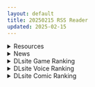 ```yaml
---
layout: default
title: 20250215 RSS Reader
updated: 2025-02-15
---
```


<details class='content-parent'>
<summary>
Resources
</summary>
<details class='content-child'>
<summary>
<span class='rss-title'> (合集)[Moozzi2&动漫花园&ARIA吧汉化组]水星领航员[S1+S2+S3+OVA+剧场版][1-52][简体外挂][BDrip][1080p][MKV][70.51GB] </span> <a class='rss-link' href='https://gmgard.com/gm128622' target='_blank'>&nbsp;</a>
<div class='rss-published'> 🕛 20250214 15:43:51</div>
</summary>
<img src="https://static.gmgard.us/Images/upload/72679141801571944.jpg" /><br /><p>令人害羞的台词，禁止！</p>
</details>
<details class='content-child'>
<summary>
<span class='rss-title'> [逃亡者x新桥月白日语社汉化][わさび] 安全で健全なおくすりを飲もう! (ゼルダの伝説 ブレス オブ ザ ワイルド) </span> <a class='rss-link' href='https://gmgard.com/gm128617' target='_blank'>&nbsp;</a>
<div class='rss-published'> 🕛 20250214 15:43:42</div>
</summary>
<img src="https://static.gmgard.us/Images/upload/10652141102445514.jpg" /><br /><p>最近刷王泪，刷到的一个本子感觉比较生操</p>
</details>
<details class='content-child'>
<summary>
<span class='rss-title'> 【R3581】[はやぶさん] 早熟少女のイメージビデオ撮影 処女喪失編 [附CG集] </span> <a class='rss-link' href='https://blog.reimu.net/archives/108184' target='_blank'>&nbsp;</a>
<div class='rss-published'> 🕛 20250214 08:00:58</div>
</summary>
情人节哟~污师今天终于结束了一周的出差可以回家过节了 写这篇的时候还在出差中比较匆忙，没有找到很贴合今天主题的 &#8230; <a class="more-link" href="https://blog.reimu.net/archives/108184">继续阅读<span class="screen-reader-text">【R3581】[はやぶさん] 早熟少女のイメージビデオ撮影 処女喪失編 [附CG集]</span></a>
</details>
<details class='content-child'>
<summary>
<span class='rss-title'> [自购][RJ01315626][FreakilyCharming]CauseCurse -邪神の契り- (Ver1.3.0) </span> <a class='rss-link' href='https://gmgard.com/gm128616' target='_blank'>&nbsp;</a>
<div class='rss-published'> 🕛 20250214 06:04:46</div>
</summary>
<img src="https://static.gmgard.us/Images/upload/16721140812332333.jpg" /><br /><p>嗨嗨嗨，我又来了。我最近入手希尔薇作者的新作品，我发现庭子没有人发，我就分享我自己购买的出来，老样子别在线解压，炸了@我qq2703890148补。</p>
</details>
<details class='content-child'>
<summary>
<span class='rss-title'> [自购][官中][RJ01339718][パスチャーソフト]大人的童話劇場 ~討債子爵~[940M] </span> <a class='rss-link' href='https://gmgard.com/gm128615' target='_blank'>&nbsp;</a>
<div class='rss-published'> 🕛 20250214 06:03:19</div>
</summary>
<img src="https://img.dlsite.jp/modpub/images2/work/doujin/RJ01340000/RJ01339718_img_main.jpg" /><br /><p>
入正页面：点击转跳
社团名/商标名：パスチャーソフト
贩卖日：2025年02月14日 0点
支持的语言：中文(繁体字)
分类：男主人公 胸部/奶子 历史/古风/古代 后宫 内射/中出 强制 通奸/和奸 巨乳/爆乳</p>
</details>
<details class='content-child'>
<summary>
<span class='rss-title'> [AI汉化][RJ01290097][善狐書房] NPC姦!?~異世界少女と無抵抗エッチ!~ </span> <a class='rss-link' href='https://gmgard.com/gm128619' target='_blank'>&nbsp;</a>
<div class='rss-published'> 🕛 20250214 06:02:01</div>
</summary>
<img src="https://static.gmgard.us/Images/upload/18255141241180202.jpg" /><br /><p>〇游戏介绍
本作是一款角色扮演游戏，主人公（你）在异世界与无意识、无抵抗的女孩们进行色色行为。
在攻略迷宫的过程中找到女孩，让她们成为伙伴，增强战力，
同时为了寻找更多的女孩，向新的迷宫进发！
迷宫有五个，女孩也有五个。将所有人加入队伍后，最终章将被解锁。
游戏包含战斗和探索等 RPG 游戏元素。
整体难度偏低，
可以使用作弊模式更轻松地推进游戏，
也可以从一开始就解锁所有色色事件。</p>
</details>
<details class='content-child'>
<summary>
<span class='rss-title'> [RJ01323392][みなづき茶房] ゆりっ娘ぐらし </span> <a class='rss-link' href='https://gmgard.com/gm128618' target='_blank'>&nbsp;</a>
<div class='rss-published'> 🕛 20250214 06:01:59</div>
</summary>
<img src="https://static.gmgard.us/Images/upload/13868141239364815.jpg" /><br /><p>“呐，我也可以一起去吗？”
“诶？！会很无聊的哦？”</p>
</details>

</details>
<details class='content-parent'>
<summary>
News
</summary>

</details>
<details class='content-parent'>
<summary>
DLsite Game Ranking
</summary>
<details class='content-child'>
<summary>
<span class='rss-title'> 神様の悪戯部屋 ～人妻先輩と禁断SEX～ [Mango Party] </span> <a class='rss-link' href='https://www.dlsite.com/maniax/work/=/product_id/RJ01328976.html' target='_blank'>&nbsp;</a>
<div class='rss-published'> 🕛 20250215 08:58:58</div>
</summary>
<img src ="http://img.dlsite.jp/modpub/images2/work/doujin/RJ01329000/RJ01328976_img_main.jpg"/><br/>俺のT大の時の先輩、29歳、数年後に職場で再会した。学生時代は授業のレポートや休み時間もよくつるんでいて、常に先輩の影があった。しかし卒業間近に、ある日突然先輩が音信不通になり、数年後に職場が同じ映像会社だったので再会したが、その時先輩は既に結婚していた...
</details>
<details class='content-child'>
<summary>
<span class='rss-title'> エロ検閲者(the censor) [Ntraholic] </span> <a class='rss-link' href='https://www.dlsite.com/maniax/work/=/product_id/RJ01117570.html' target='_blank'>&nbsp;</a>
<div class='rss-published'> 🕛 20250215 08:58:58</div>
</summary>
<img src ="http://img.dlsite.jp/modpub/images2/work/doujin/RJ01118000/RJ01117570_img_main.jpg"/><br/>良い検閲官になりたい!
</details>
<details class='content-child'>
<summary>
<span class='rss-title'> ゆりっ娘ぐらし [みなづき茶房] </span> <a class='rss-link' href='https://www.dlsite.com/maniax/work/=/product_id/RJ01323392.html' target='_blank'>&nbsp;</a>
<div class='rss-published'> 🕛 20250215 08:58:58</div>
</summary>
<img src ="http://img.dlsite.jp/modpub/images2/work/doujin/RJ01324000/RJ01323392_img_main.jpg"/><br/>主人公(ふたなり)とヒロイン(女)の百合カップルが田舎でのんびり暮らす。農業シミュレーション×ドットアニメH!農場は自由にレイアウト可能。
</details>
<details class='content-child'>
<summary>
<span class='rss-title'> Feelin' Click [あたりめソフト] </span> <a class='rss-link' href='https://www.dlsite.com/maniax/work/=/product_id/RJ01322424.html' target='_blank'>&nbsp;</a>
<div class='rss-published'> 🕛 20250215 08:58:58</div>
</summary>
<img src ="http://img.dlsite.jp/modpub/images2/work/doujin/RJ01323000/RJ01322424_img_main.jpg"/><br/>【3Dおさわり】うぶそうな女子〇生がマッサージに来店。信頼を獲得し、”ハンド・筆・電マ・おち〇ぽ”で堕とせ!
</details>
<details class='content-child'>
<summary>
<span class='rss-title'> NTRレッスン - DLC ～さくら編 [Hizure] </span> <a class='rss-link' href='https://www.dlsite.com/maniax/work/=/product_id/RJ01309333.html' target='_blank'>&nbsp;</a>
<div class='rss-published'> 🕛 20250215 08:58:58</div>
</summary>
<img src ="http://img.dlsite.jp/modpub/images2/work/doujin/RJ01310000/RJ01309333_img_main.jpg"/><br/>NTRレッスンのDLC!さくらちゃんは家庭教師のレッスンで何を学ぶのでしょうか?
</details>

</details>
<details class='content-parent'>
<summary>
DLsite Voice Ranking
</summary>
<details class='content-child'>
<summary>
<span class='rss-title'> [简体中文版]【早鸟限定×自慰辅助等16个特典】【5小时×各女主角路线共2篇】超亲密～无法维持男女间友情的我们～对抗诱惑守住友情…真的有必要吗? [猫麦] </span> <a class='rss-link' href='https://www.dlsite.com/maniax/work/=/product_id/RJ01340259.html' target='_blank'>&nbsp;</a>
<div class='rss-published'> 🕛 20250215 08:59:01</div>
</summary>
<img src ="http://img.dlsite.jp/modpub/images2/work/doujin/RJ01341000/RJ01340259_img_main.jpg"/><br/>亲密＆超亲密♪无法只当做朋友看待的女主角们。今天要中出谁呢?
</details>
<details class='content-child'>
<summary>
<span class='rss-title'> [繁體中文版]【早鳥限定×自慰輔助等16個特典】【5小時×各女主角路線共2篇】超親密～男女間的友情無法成立的我們～對抗誘惑守住友情…真的有必要嗎? [猫麦] </span> <a class='rss-link' href='https://www.dlsite.com/maniax/work/=/product_id/RJ01340263.html' target='_blank'>&nbsp;</a>
<div class='rss-published'> 🕛 20250215 08:59:01</div>
</summary>
<img src ="http://img.dlsite.jp/modpub/images2/work/doujin/RJ01341000/RJ01340263_img_main.jpg"/><br/>親密＆超親密♪無法只當做朋友看待的女主角們。今天要中出誰呢?
</details>
<details class='content-child'>
<summary>
<span class='rss-title'> 陽キャJKが頼みを断れなくなる催○で肉便気に堕とされる [スイカ熟成保証委員会] </span> <a class='rss-link' href='https://www.dlsite.com/maniax/work/=/product_id/RJ01202187.html' target='_blank'>&nbsp;</a>
<div class='rss-published'> 🕛 20250215 08:59:01</div>
</summary>
<img src ="http://img.dlsite.jp/modpub/images2/work/doujin/RJ01203000/RJ01202187_img_main.jpg"/><br/>親友と恋愛するために自分を利用しようとしてきたクラスメイトの女子を返り討ち。 催○でなんでも言うことを聞くようにし恋愛どころかセックス相手に。
</details>
<details class='content-child'>
<summary>
<span class='rss-title'> 【背徳孕ませ懺悔】「淫呪シスター」おちんぽ中毒 膣奥で神様ごめんなさい・・・ [はにぃらばぁず] </span> <a class='rss-link' href='https://www.dlsite.com/maniax/work/=/product_id/RJ01311495.html' target='_blank'>&nbsp;</a>
<div class='rss-published'> 🕛 20250215 08:59:01</div>
</summary>
<img src ="http://img.dlsite.jp/modpub/images2/work/doujin/RJ01312000/RJ01311495_img_main.jpg"/><br/>罪深き私の汚いおまんこを神様見てください… 聖なる唇が、ザーメンでドロドロ…  子宮の奥までズブズブに犯されて、罪の精子でおまんこたぷたぷ… 純真清楚なシスターが催淫の書であなたの子種を求めオホ狂う!
</details>
<details class='content-child'>
<summary>
<span class='rss-title'> [简体中文版]【2小时40分钟】爱出汗的佐藤似乎喜欢亲密SEX。隐藏淫荡的那个女孩要变成娇嫩小〇穴了哦？ [猫麦] </span> <a class='rss-link' href='https://www.dlsite.com/maniax/work/=/product_id/RJ01329454.html' target='_blank'>&nbsp;</a>
<div class='rss-published'> 🕛 20250215 08:59:01</div>
</summary>
<img src ="http://img.dlsite.jp/modpub/images2/work/doujin/RJ01330000/RJ01329454_img_main.jpg"/><br/>清冷的样子却很淫荡?!连同班同学都不知道的佐藤淫乱的一面，只由你尽情享用♪
</details>

</details>
<details class='content-parent'>
<summary>
DLsite Comic Ranking
</summary>
<details class='content-child'>
<summary>
<span class='rss-title'> 分かってますよね?フリーナ様 [とっとこSたろう] </span> <a class='rss-link' href='https://www.dlsite.com/maniax/work/=/product_id/RJ01326373.html' target='_blank'>&nbsp;</a>
<div class='rss-published'> 🕛 20250215 08:59:03</div>
</summary>
<img src ="http://img.dlsite.jp/modpub/images2/work/doujin/RJ01327000/RJ01326373_img_main.jpg"/><br/>水の国の大スターでありアイドルでもあるフリーナ様! 彼女にかかればどんな舞台依頼も朝飯前だった! …が男から出された依頼は紳士淑女の大人向けの依頼で…?  性知識の乏しい彼女の行く末はいかに!
</details>
<details class='content-child'>
<summary>
<span class='rss-title'> 女畜加工プラント 捕らわれたヒーロー・ツインバード加工記録 後編 [超健康屋] </span> <a class='rss-link' href='https://www.dlsite.com/maniax/work/=/product_id/RJ01294019.html' target='_blank'>&nbsp;</a>
<div class='rss-published'> 🕛 20250215 08:59:03</div>
</summary>
<img src ="http://img.dlsite.jp/modpub/images2/work/doujin/RJ01295000/RJ01294019_img_main.jpg"/><br/>様々な女性を捕らえクライアントに都合の良い女畜へと加工する女畜加工プラント。 今回捕らえられた超常の力を持つスーパーヒロイン、ニカとラキは非人道的かつ尊厳を踏みにじる残酷な加工を受け続ける事となる……
</details>
<details class='content-child'>
<summary>
<span class='rss-title'> 夏のヤリなおし5 [水蓮の宿] </span> <a class='rss-link' href='https://www.dlsite.com/maniax/work/=/product_id/RJ01297261.html' target='_blank'>&nbsp;</a>
<div class='rss-published'> 🕛 20250215 08:59:03</div>
</summary>
<img src ="http://img.dlsite.jp/modpub/images2/work/doujin/RJ01298000/RJ01297261_img_main.jpg"/><br/>夏×田舎×幼馴染の母親×汗だくセックス  誰もが一度は夢想したであろう 最高の‘夏’をサークル‘水蓮の宿’が描き出す  幼馴染の母(元教師)×かつての教え子
</details>
<details class='content-child'>
<summary>
<span class='rss-title'> 憧れの生徒会長が巨乳すぎる件 [Try&方言二人社會] </span> <a class='rss-link' href='https://www.dlsite.com/maniax/work/=/product_id/RJ01299665.html' target='_blank'>&nbsp;</a>
<div class='rss-published'> 🕛 20250215 08:59:03</div>
</summary>
<img src ="http://img.dlsite.jp/modpub/images2/work/doujin/RJ01300000/RJ01299665_img_main.jpg"/><br/>■あらすじ サークル「TRY&方言二人社会」がC104で発売した同人誌。
</details>
<details class='content-child'>
<summary>
<span class='rss-title'> 夏のヤリなおし4 [水蓮の宿] </span> <a class='rss-link' href='https://www.dlsite.com/maniax/work/=/product_id/RJ01073324.html' target='_blank'>&nbsp;</a>
<div class='rss-published'> 🕛 20250215 08:59:03</div>
</summary>
<img src ="http://img.dlsite.jp/modpub/images2/work/doujin/RJ01074000/RJ01073324_img_main.jpg"/><br/>夏×田舎×隣家の美人母×汗だくセックス  誰もが一度は夢想し求めたであろう 最高の‘夏’をサークル‘水蓮の宿’が描き出す  幼馴染の母(元教師)xかつての教え子
</details>

</details>
